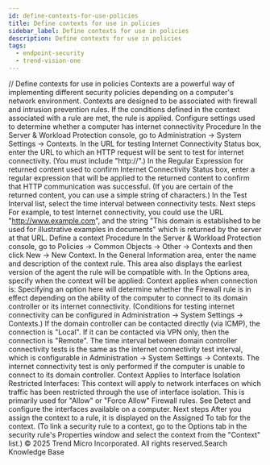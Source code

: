 ```yaml
---
id: define-contexts-for-use-policies
title: Define contexts for use in policies
sidebar_label: Define contexts for use in policies
description: Define contexts for use in policies
tags:
  - endpoint-security
  - trend-vision-one
---
```


/*<![CDATA[*/ $('#title').html($('meta[name=map-description]').attr('content')); /*]]>*/ Define contexts for use in policies Contexts are a powerful way of implementing different security policies depending on a computer's network environment. Contexts are designed to be associated with firewall and intrusion prevention rules. If the conditions defined in the context associated with a rule are met, the rule is applied. Configure settings used to determine whether a computer has internet connectivity Procedure In the Server & Workload Protection console, go to Administration → System Settings → Contexts. In the URL for testing Internet Connectivity Status box, enter the URL to which an HTTP request will be sent to test for internet connectivity. (You must include "http://".) In the Regular Expression for returned content used to confirm Internet Connectivity Status box, enter a regular expression that will be applied to the returned content to confirm that HTTP communication was successful. (If you are certain of the returned content, you can use a simple string of characters.) In the Test Interval list, select the time interval between connectivity tests. Next steps For example, to test Internet connectivity, you could use the URL "http://www.example.com", and the string "This domain is established to be used for illustrative examples in documents" which is returned by the server at that URL. Define a context Procedure In the Server & Workload Protection console, go to Policies → Common Objects → Other → Contexts and then click New → New Context. In the General Information area, enter the name and description of the context rule. This area also displays the earliest version of the agent the rule will be compatible with. In the Options area, specify when the context will be applied: Context applies when connection is: Specifying an option here will determine whether the Firewall rule is in effect depending on the ability of the computer to connect to its domain controller or its internet connectivity. (Conditions for testing internet connectivity can be configured in Administration → System Settings → Contexts.) If the domain controller can be contacted directly (via ICMP), the connection is "Local". If it can be contacted via VPN only, then the connection is "Remote". The time interval between domain controller connectivity tests is the same as the internet connectivity test interval, which is configurable in Administration → System Settings → Contexts. The internet connectivity test is only performed if the computer is unable to connect to its domain controller. Context Applies to Interface Isolation Restricted Interfaces: This context will apply to network interfaces on which traffic has been restricted through the use of interface isolation. This is primarily used for "Allow" or "Force Allow" Firewall rules. See Detect and configure the interfaces available on a computer. Next steps After you assign the context to a rule, it is displayed on the Assigned To tab for the context. (To link a security rule to a context, go to the Options tab in the security rule's Properties window and select the context from the "Context" list.) © 2025 Trend Micro Incorporated. All rights reserved.Search Knowledge Base